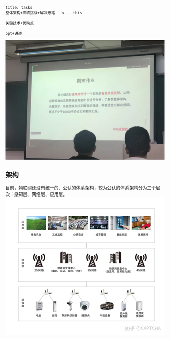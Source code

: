 
```ad-info
title: tasks
整体架构+面临挑战+解决思路   <--- this

关键技术+优缺点

ppt+讲述
```
![](https://raw.githubusercontent.com/acdefg/cdn/main/obsidian/2fcf770ceb17fa4a46a7eae754a4a91.jpg)

## 架构
目前，物联网还没有统一的、公认的体系架构，较为公认的体系架构分为三个层次：感知层、网络层、应用层。
![](https://raw.githubusercontent.com/acdefg/cdn/main/obsidian/20221109144041.png)
